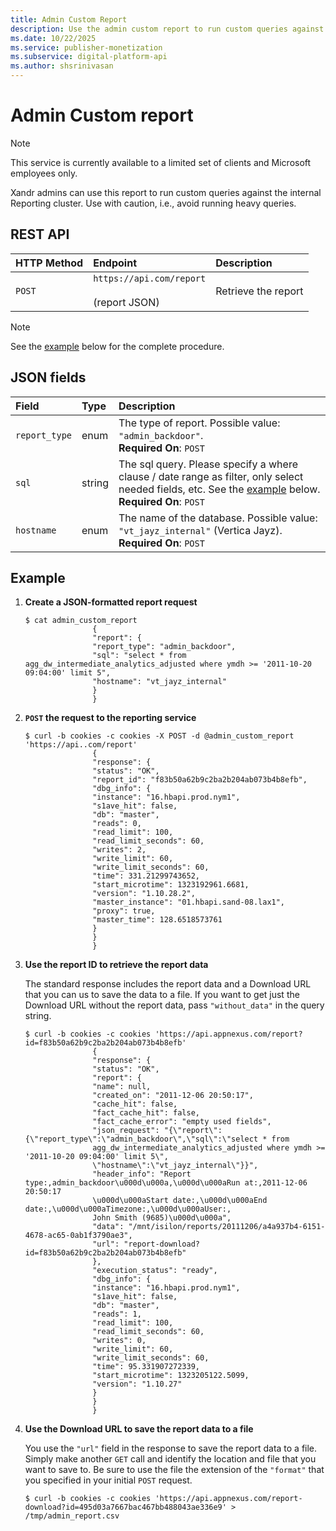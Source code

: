 ```yaml
---
title: Admin Custom Report
description: Use the admin custom report to run custom queries against the internal reporting cluster.
ms.date: 10/22/2025
ms.service: publisher-monetization
ms.subservice: digital-platform-api
ms.author: shsrinivasan
---
```


# Admin Custom report

> [!NOTE]
> This service is currently available to a limited set of clients and Microsoft employees only.

Xandr admins can use this report to run custom queries against the internal Reporting cluster. Use with caution, i.e., avoid running heavy queries.

## REST API

| HTTP Method | Endpoint | Description |
|:---|:---|:---|
| `POST` | `https://api.com/report`<br><br>(report JSON) | Retrieve the report |

> [!NOTE]
> See the [example](#example) below for the complete procedure.

## JSON fields

| Field | Type | Description |
|:---|:---|:---|
| `report_type` | enum | The type of report. Possible value: `"admin_backdoor"`.<br>**Required On**: `POST` |
| `sql` | string | The sql query. Please specify a where clause / date range as filter, only select needed fields, etc. See the [example](#example) below.<br>**Required On**: `POST` |
| `hostname` | enum | The name of the database. Possible value: `"vt_jayz_internal"` (Vertica Jayz).<br>**Required On**: `POST` |

## Example

1. **Create a JSON-formatted report request**

    ```
    $ cat admin_custom_report
                   {
                   "report": {
                   "report_type": "admin_backdoor",
                   "sql": "select * from agg_dw_intermediate_analytics_adjusted where ymdh >= '2011-10-20 09:04:00' limit 5",
                   "hostname": "vt_jayz_internal"
                   }
                   }
    ```

1. **`POST` the request to the reporting service**

    ```
    $ curl -b cookies -c cookies -X POST -d @admin_custom_report 'https://api..com/report'
                   {
                   "response": {
                   "status": "OK",
                   "report_id": "f83b50a62b9c2ba2b204ab073b4b8efb",
                   "dbg_info": {
                   "instance": "16.hbapi.prod.nym1",
                   "s1ave_hit": false,
                   "db": "master",
                   "reads": 0,
                   "read_limit": 100,
                   "read_limit_seconds": 60,
                   "writes": 2,
                   "write_limit": 60,
                   "write_limit_seconds": 60,
                   "time": 331.21299743652,
                   "start_microtime": 1323192961.6681,
                   "version": "1.10.28.2",
                   "master_instance": "01.hbapi.sand-08.lax1",
                   "proxy": true,
                   "master_time": 128.6518573761
                   }
                   }
                   }
    ```

1. **Use the report ID to retrieve the report data**

    The standard response includes the report data and a Download URL that you can us to save the data to a file. If you want to get just the Download URL without the report data, pass `"without_data"` in the query string.

    ```
    $ curl -b cookies -c cookies 'https://api.appnexus.com/report?id=f83b50a62b9c2ba2b204ab073b4b8efb'
                   {
                   "response": {
                   "status": "OK",
                   "report": {
                   "name": null,
                   "created_on": "2011-12-06 20:50:17",
                   "cache_hit": false,
                   "fact_cache_hit": false,
                   "fact_cache_error": "empty used fields",
                   "json_request": "{\"report\":{\"report_type\":\"admin_backdoor\",\"sql\":\"select * from
                   agg_dw_intermediate_analytics_adjusted where ymdh >= '2011-10-20 09:04:00' limit 5\",
                   \"hostname\":\"vt_jayz_internal\"}}",
                   "header_info": "Report type:,admin_backdoor\u000d\u000a,\u000d\u000aRun at:,2011-12-06 20:50:17
                   \u000d\u000aStart date:,\u000d\u000aEnd date:,\u000d\u000aTimezone:,\u000d\u000aUser:,
                   John Smith (9685)\u000d\u000a",
                   "data": "/mnt/isilon/reports/20111206/a4a937b4-6151-4678-ac65-0ab1f3790ae3",
                   "url": "report-download?id=f83b50a62b9c2ba2b204ab073b4b8efb"
                   },
                   "execution_status": "ready",
                   "dbg_info": {
                   "instance": "16.hbapi.prod.nym1",
                   "s1ave_hit": false,
                   "db": "master",
                   "reads": 1,
                   "read_limit": 100,
                   "read_limit_seconds": 60,
                   "writes": 0,
                   "write_limit": 60,
                   "write_limit_seconds": 60,
                   "time": 95.331907272339,
                   "start_microtime": 1323205122.5099,
                   "version": "1.10.27"
                   }
                   }
                   }
    ```

1. **Use the Download URL to save the report data to a file**

    You use the `"url"` field in the response to save the report data to a file. Simply make another `GET` call and identify the location and file that you want to save to. Be sure to use the file the extension of the `"format"` that you specified in your initial `POST` request.

    ```
    $ curl -b cookies -c cookies 'https://api.appnexus.com/report-download?id=495d03a7667bac467bb488043ae336e9' > /tmp/admin_report.csv
    ```
